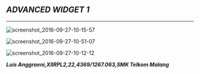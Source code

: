 ## _**ADVANCED WIDGET 1**_
***

![screenshot_2016-09-27-10-15-57](https://cloud.githubusercontent.com/assets/15699557/18859721/1b75b074-84a1-11e6-8e18-9cde4d717471.png)

![screenshot_2016-09-27-10-51-07](https://cloud.githubusercontent.com/assets/15699557/18859722/1b8ec776-84a1-11e6-87b5-de248134d4e6.png)

![screenshot_2016-09-27-10-12-12](https://cloud.githubusercontent.com/assets/15699557/18859723/1b970b66-84a1-11e6-8299-0a3f0ace595d.png)

_**Luis Anggraeni,XIIRPL2,22,4369/1267.063,SMK Telkom Malang**_
